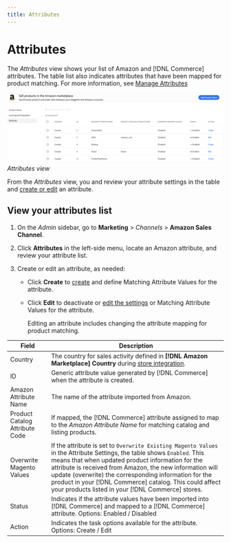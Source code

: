 ```yaml
---
title: Attributes
---
```


# Attributes


The _Attributes_ view shows your list of Amazon and [!DNL Commerce] attributes. The table list also indicates attributes that have been mapped for product matching. For more information, see [Manage Attributes](./managing-attributes.md)

![](assets/amazon-attributes-view.png)
_Attributes view_

From the _Attributes_ view, you and review your attribute settings in the table and [create or edit](./creating-attributes.md) an attribute.

## View your attributes list

1. On the _Admin_ sidebar, go to **Marketing** > _Channels_ > **Amazon Sales Channel**.

1. Click **Attributes** in the left-side menu, locate an Amazon attribute, and review your attribute list.

1. Create or edit an attribute, as needed:

   - Click **Create** to [create](./creating-attributes.md#create-an-attribute) and define Matching Attribute Values for the attribute.

   - Click **Edit** to deactivate or [edit the settings](./creating-attributes.md#edit-an-attribute) or Matching Attribute Values for the attribute.

      Editing an attribute includes changing the attribute mapping for product matching.

|Field|Description|
|--- |--- |
|Country|The country for sales activity defined in  **[!DNL Amazon Marketplace] Country** during [store integration](./store-integration.md).|
|ID|Generic attribute value generated by [!DNL Commerce] when the attribute is created.|
|Amazon Attribute Name|The name of the attribute imported from Amazon.|
|Product Catalog Attribute Code|If mapped, the [!DNL Commerce] attribute assigned to map to the _Amazon Attribute Name_ for matching catalog and listing products.|
|Overwrite Magento Values|If the attribute is set to `Overwrite Existing Magento Values` in the Attribute Settings, the table shows `Enabled`. This means that when updated product information for the attribute is received from Amazon, the new information will update (overwrite) the corresponding information for the product in your [!DNL Commerce] catalog. This could affect your products listed in your [!DNL Commerce] stores.|
|Status|Indicates if the attribute values have been imported into [!DNL Commerce] and mapped to a [!DNL Commerce] attribute. Options: Enabled / Disabled|
|Action|Indicates the task options available for the attribute. Options: Create / Edit|
